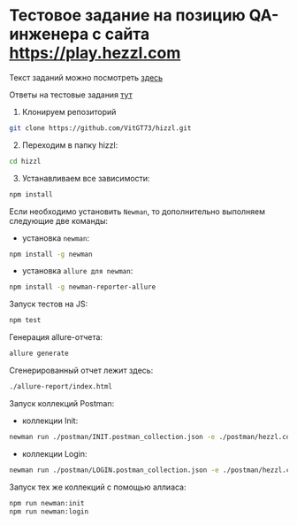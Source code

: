 # Тестовое задание на позицию QA-инженера с сайта https://play.hezzl.com

Текст заданий можно посмотреть [здесь](problems.md)

Ответы на тестовые задания [тут](answers.md)

1. Клонируем репозиторий
```bash
git clone https://github.com/VitGT73/hizzl.git

```
2. Переходим в папку hizzl:
```bash
cd hizzl
```
3. Устанавливаем все зависимости:
```bash
npm install
```
Если необходимо установить `Newman`, то дополнительно выполняем следующие две команды:

  * установка `newman`:
  ```bash
  npm install -g newman
  ```
  * установка `allure для newman`:
  ```bash
  npm install -g newman-reporter-allure
  ```


Запуск тестов на JS:

```bash
npm test
```

Генерация allure-отчета:
```bash
allure generate
```
Сгенерированный отчет лежит здесь:
   ```bash
   ./allure-report/index.html
   ```

Запуск коллекций Postman:

- коллекции Init:
```bash
newman run ./postman/INIT.postman_collection.json -e ./postman/hezzl.com.postman_environment.json -r cli,allure
```
- коллекции Login:
```bash
newman run ./postman/LOGIN.postman_collection.json -e ./postman/hezzl.com.postman_environment.json -r cli,allure

```
Запуск тех же коллекций с помощью аллиаса:
```bash
npm run newman:init
npm run newman:login
```
